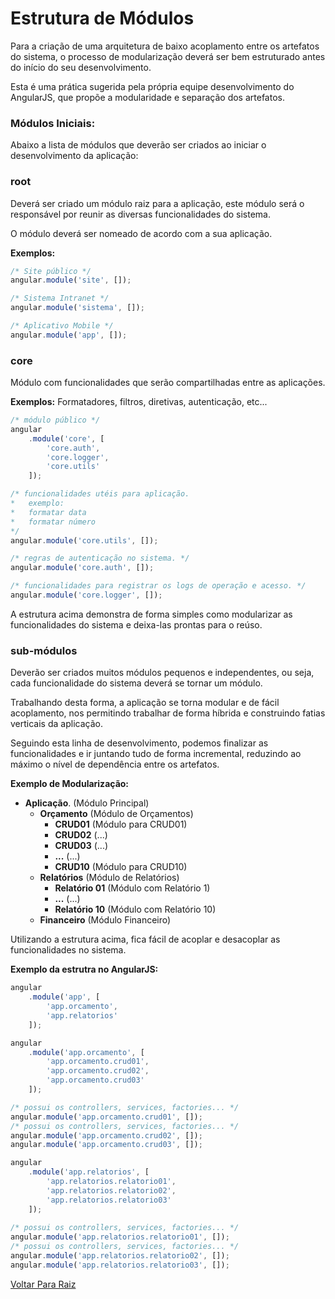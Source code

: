 # Estrutura de Módulos

Para a criação de uma arquitetura de baixo acoplamento entre os artefatos do sistema, o processo de modularização deverá ser bem estruturado antes do início do seu desenvolvimento.

Esta é uma prática sugerida pela própria equipe desenvolvimento do AngularJS, que propõe a modularidade e separação dos artefatos.

### Módulos Iniciais:

Abaixo a lista de módulos que deverão ser criados ao iniciar o desenvolvimento da aplicação:

### root

Deverá ser criado um módulo raiz para a aplicação, este módulo será o responsável por reunir as diversas funcionalidades do sistema.

O módulo deverá ser nomeado de acordo com a sua aplicação.

**Exemplos:**

```js
/* Site público */
angular.module('site', []);

/* Sistema Intranet */
angular.module('sistema', []);

/* Aplicativo Mobile */
angular.module('app', []);
```

### core

Módulo com funcionalidades que serão compartilhadas entre as aplicações.

**Exemplos:** Formatadores, filtros, diretivas, autenticação, etc...

```js
/* módulo público */
angular
	.module('core', [
		'core.auth',
		'core.logger',
		'core.utils'
	]);

/* funcionalidades utéis para aplicação.
*   exemplo:
*	formatar data
*	formatar número
*/
angular.module('core.utils', []);

/* regras de autenticação no sistema. */
angular.module('core.auth', []);

/* funcionalidades para registrar os logs de operação e acesso. */
angular.module('core.logger', []);
```

A estrutura acima demonstra de forma simples como modularizar as funcionalidades do sistema e deixa-las prontas para o reúso.

### sub-módulos

Deverão ser criados muitos módulos pequenos e independentes, ou seja, cada funcionalidade do sistema deverá se tornar um módulo.

Trabalhando desta forma, a aplicação se torna modular e de fácil acoplamento, nos permitindo trabalhar de forma híbrida e construindo fatias verticais da aplicação.

Seguindo esta linha de desenvolvimento, podemos finalizar as funcionalidades e ir juntando tudo de forma incremental, reduzindo ao máximo o nível de dependência entre os artefatos.

**Exemplo de Modularização:**
	
* **Aplicação**. (Módulo Principal)
	*	**Orçamento** (Módulo de Orçamentos)
		* **CRUD01** (Módulo para CRUD01)
		* **CRUD02** (...)
		* **CRUD03** (...)
		* **...** (...)
		* **CRUD10** (Módulo para CRUD10)
	*	**Relatórios** (Módulo de Relatórios)
		* **Relatório 01** (Módulo com Relatório 1)
		* **...** (...)
		* **Relatório 10** (Módulo com Relatório 10)
	* 	**Financeiro** (Módulo Financeiro)

Utilizando a estrutura acima, fica fácil de acoplar e desacoplar as funcionalidades no sistema.

**Exemplo da estrutra no AngularJS:**

```js
angular
	.module('app', [
		'app.orcamento',
		'app.relatorios'
	]);

angular
	.module('app.orcamento', [
		'app.orcamento.crud01',
		'app.orcamento.crud02',
		'app.orcamento.crud03'
	]);

/* possui os controllers, services, factories... */
angular.module('app.orcamento.crud01', []);
/* possui os controllers, services, factories... */
angular.module('app.orcamento.crud02', []);
angular.module('app.orcamento.crud03', []);

angular
	.module('app.relatorios', [
		'app.relatorios.relatorio01',
		'app.relatorios.relatorio02',
		'app.relatorios.relatorio03'
	]);
	
/* possui os controllers, services, factories... */
angular.module('app.relatorios.relatorio01', []);
/* possui os controllers, services, factories... */
angular.module('app.relatorios.relatorio02', []);
angular.module('app.relatorios.relatorio03', []);
```

[Voltar Para Raiz](https://github.com/kelvinpalves/arquitetura-front-end)